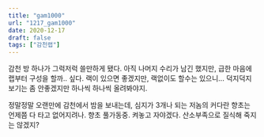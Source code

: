 ```yaml
---
title: "gam1000"
url: "1217_gam1000"
date: 2020-12-17
draft: false
tags: ["감천랩"]
---
```

감천 방 하나가 그럭저럭 쓸만하게 됐다. 아직 나머지 수리가 남긴 했지만, 급한 마음에 랩부터 구성을 할까.. 싶다. 랙이 있으면 좋겠지만, 랙없이도 할수는 있으니... 덕지덕지 보기는 좀 안좋겠지만 하나씩 하나씩 올려봐야지.

정말정말 오랜만에 감천에서 밤을 보내는데, 심지가 3개나 되는 저놈의 커다란 향초는 언제쯤 다 타고 없어지려나. 향초 풀가동중. 켜놓고 자야겠다. 산소부족으로 질식해 죽지는 않겠지?
